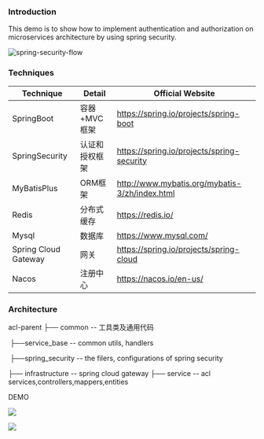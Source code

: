 ### **Introduction**

This demo is to show how to implement authentication and authorization on microservices architecture by using spring security.

![spring-security-flow](/Users/hengyan/Desktop/practice-projects/springsecurity-demo2/documents/typora-user-images/spring-security-flow.png)



### Techniques

| Technique                 | Detail         | Official Website                                |
| -------------------- | ------------------- | ---------------------------------------------- |
| SpringBoot           | 容器+MVC框架        | https://spring.io/projects/spring-boot         |
| SpringSecurity       | 认证和授权框架      | https://spring.io/projects/spring-security     |
| MyBatisPlus          | ORM框架             | http://www.mybatis.org/mybatis-3/zh/index.html |
| Redis                | 分布式缓存          | https://redis.io/                              |
| Mysql                | 数据库       | https://www.mysql.com/                            |
| Spring Cloud Gateway | 网关               | https://spring.io/projects/spring-cloud           |
| Nacos                | 注册中心          | https://nacos.io/en-us/                            |



### Architecture

acl-parent
├── common -- 工具类及通用代码

​			├──service_base -- common utils, handlers

​			├──spring_security -- the filers, configurations of spring security

├── infrastructure -- spring cloud gateway
├── service -- acl services,controllers,mappers,entities



DEMO

![](/Users/hengyan/Desktop/practice-projects/springsecurity-demo2/documents/typora-user-images/login.png)



![](/Users/hengyan/Desktop/practice-projects/springsecurity-demo2/documents/typora-user-images/menu.png)